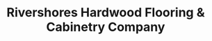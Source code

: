 ---
title: "Rivershores Hardwood Flooring & Cabinetry Company"
url: /grand-rapids/rivershores-hardwood-flooring-and-cabinetry-company/
shop: flooring
---